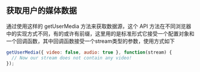 
## 获取用户的媒体数据  
通过使用这样的 getUserMedia 方法来获取数据源，这个 API 方法在不同浏览器中的实现方式不同，有的或许有前缀，这里用的是标准形式它接受一个配置对象和一个回调函数，其中回调函数接受一个stream类型的参数，使用方式如下  
```js  
getUserMedia({ video: false, audio: true }, function(stream) {
  // Now our stream does not contain any video!
});
```
  





